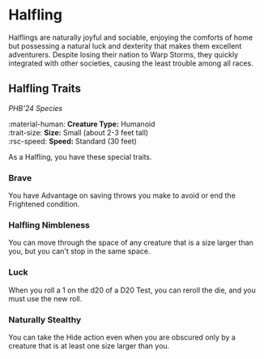 # Halfling

Halflings are naturally joyful and sociable, enjoying the comforts of home but possessing a natural luck and dexterity that makes them excellent adventurers. Despite losing their nation to Warp Storms, they quickly integrated with other societies, causing the least trouble among all races.

## Halfling Traits

*PHB'24 Species*

:material-human: **Creature Type:** Humanoid  
:trait-size: **Size:** Small (about 2-3 feet tall)  
:rsc-speed: **Speed:** Standard (30 feet)

As a Halfling, you have these special traits.

### Brave

You have Advantage on saving throws you make to avoid or end the Frightened condition.

### Halfling Nimbleness

You can move through the space of any creature that is a size larger than you, but you can't stop in the same space.

### Luck

When you roll a 1 on the d20 of a D20 Test, you can reroll the die, and you must use the new roll.

### Naturally Stealthy

You can take the Hide action even when you are obscured only by a creature that is at least one size larger than you.